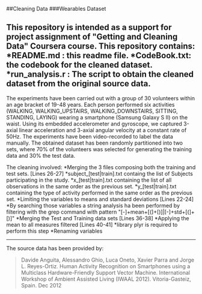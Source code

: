 ##Cleaning Data
###Wearables Dataset

This repository is intended as a support for project assignment of "Getting and Cleaning Data" Coursera course.
This repository contains:
*README.md : this readme file.
*CodeBook.txt: the codebook for the cleaned dataset.
*run_analysis.r : The script to obtain the cleaned dataset from the original source data.
---
The experiments have been carried out with a group of 30 volunteers within an age bracket of 19-48 years. Each person performed six activities (WALKING, WALKING_UPSTAIRS, WALKING_DOWNSTAIRS, SITTING, STANDING, LAYING) wearing a smartphone (Samsung Galaxy S II) on the waist. Using its embedded accelerometer and gyroscope, we captured 3-axial linear acceleration and 3-axial angular velocity at a constant rate of 50Hz. The experiments have been video-recorded to label the data manually. The obtained dataset has been randomly partitioned into two sets, where 70% of the volunteers was selected for generating the training data and 30% the test data.

The cleaning involved:
*Merging the 3 files composing both the training and test sets. [Lines 26-27]
	*subject_[test|train].txt containg the list of Subjects participating in the study.
	*x_[test|train].txt containing the list of all observations in the same order as the previous set.
	*y_[test|train].txt containing the type of activity performed in the same order as the previous set.
*Limiting the variables to means and standard deviations [Lines 22-24]
	*By searching those variables a string analysis ha been performed by filtering with the grep command with pattern "[-]+mean+[(]+[)]|[-]+std+[(]+[)]"
*Merging the Test and Training data sets [Lines 36-38]
*Applying the mean to all measures filtered [Lines 40-41]
	*library plyr is required to perform this step
*Renaming variables

---
The source data has been provided by:
>Davide Anguita, Alessandro Ghio, Luca Oneto, Xavier Parra and Jorge L. Reyes-Ortiz. Human Activity Recognition on Smartphones using a Multiclass Hardware-Friendly Support Vector Machine. International Workshop of Ambient Assisted Living (IWAAL 2012). Vitoria-Gasteiz, Spain. Dec 2012